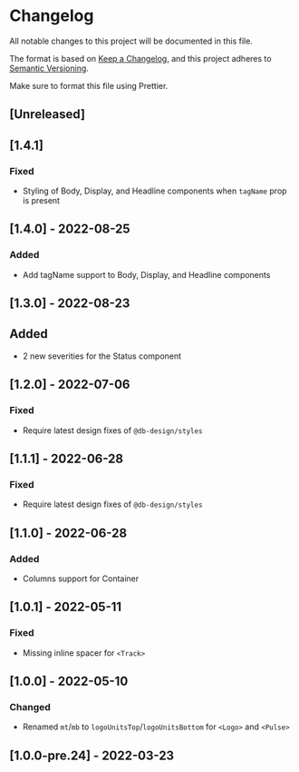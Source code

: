 # Changelog

All notable changes to this project will be documented in this file.

The format is based on [Keep a Changelog](https://keepachangelog.com/en/1.0.0/),
and this project adheres to [Semantic Versioning](https://semver.org/spec/v2.0.0.html).

Make sure to format this file using Prettier.

## [Unreleased]

## [1.4.1]

### Fixed

- Styling of Body, Display, and Headline components when `tagName` prop is present

## [1.4.0] - 2022-08-25

### Added

- Add tagName support to Body, Display, and Headline components

## [1.3.0] - 2022-08-23

## Added

- 2 new severities for the Status component

## [1.2.0] - 2022-07-06

### Fixed

- Require latest design fixes of `@db-design/styles`

## [1.1.1] - 2022-06-28

### Fixed

- Require latest design fixes of `@db-design/styles`

## [1.1.0] - 2022-06-28

### Added

- Columns support for Container

## [1.0.1] - 2022-05-11

### Fixed

- Missing inline spacer for `<Track>`

## [1.0.0] - 2022-05-10

### Changed

- Renamed `mt`/`mb` to `logoUnitsTop`/`logoUnitsBottom` for `<Logo>` and `<Pulse>`

## [1.0.0-pre.24] - 2022-03-23
